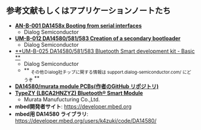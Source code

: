 ## 参考文献もしくはアプリケーションノートたち
* [**AN-B-001 DA1458x 
    Booting from serial interfaces**][1]
    * Dialog Semiconductor
* [**UM-B-012 DA14580/581/583
    Creation of a secondary bootloader**][2]
    * Dialog Semiconductor
* [**UM-B-025 DA14580/581/583 Bluetooth Smart development kit - Basic **][3]
    * Dialog Semiconductor
    * ** <sub>その他Ｄialog社チップに関する情報は support.dialog-semiconductor.com/ にどうぞ</sub> **
* [**DA14580/murata module PCBs(作者のGitHub リポジトリ)**][4]
* [**TypeZY (LBCA2HNZYZ) Bluetooth® Smart Module**][5]
    * Murata Manufucturing Co.,Ltd.
* **mbed開発者サイト**: https://developer.mbed.org
* **mbed用 DA14580 ライブラリ**:
https://developer.mbed.org/users/k4zuki/code/DA14580/

[1]: http://support.dialog-semiconductor.com/resource/b-001-da14580-booting-serial-interfaces
[2]: http://support.dialog-semiconductor.com/resource/um-b-012-creation-secondary-boot-loader
[3]: http://support.dialog-semiconductor.com/resource/basic-dev-kit-um-b-025-da14580581583-bluetooth-smart-development-kit-sdk3
[4]: github.com/K4zuki/da14580
[5]: http://wireless.murata.com/eng/products/rf-modules-1/bluetooth/type-zy.html